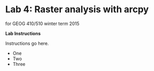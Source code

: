 Lab 4: Raster analysis with arcpy
=================================
for GEOG 410/510 winter term 2015


**Lab Instructions**

Instructions go here.

- One
- Two
- Three
